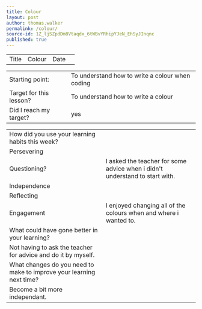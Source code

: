 ```yaml
---
title: Colour
layout: post
author: thomas.walker
permalink: /colour/
source-id: 1Z_ljSZpdDm8Vtaqdx_6tWBvYRhipYJeN_EhSyJInqnc
published: true
---
```

<table>
  <tr>
    <td>Title</td>
    <td>Colour</td>
    <td>Date</td>
    <td></td>
  </tr>
</table>


<table>
  <tr>
    <td>Starting point:</td>
    <td>To understand how to write a colour when coding</td>
  </tr>
  <tr>
    <td>Target for this lesson?</td>
    <td>To understand how to write a colour</td>
  </tr>
  <tr>
    <td>Did I reach my target? </td>
    <td>yes</td>
  </tr>
</table>


<table>
  <tr>
    <td>How did you use your learning habits this week?</td>
    <td></td>
  </tr>
  <tr>
    <td>Persevering</td>
    <td></td>
  </tr>
  <tr>
    <td>Questioning?</td>
    <td>I asked the teacher for some advice when i didn't understand to start with.</td>
  </tr>
  <tr>
    <td>Independence</td>
    <td></td>
  </tr>
  <tr>
    <td>Reflecting</td>
    <td></td>
  </tr>
  <tr>
    <td>Engagement</td>
    <td>I enjoyed changing all of the colours when and where i wanted to.</td>
  </tr>
  <tr>
    <td>What could have gone better in your learning?</td>
    <td></td>
  </tr>
  <tr>
    <td>Not having to ask the teacher for advice and do it by myself.</td>
    <td></td>
  </tr>
  <tr>
    <td>What changes do you need to make to improve your learning next time?</td>
    <td></td>
  </tr>
  <tr>
    <td>Become a bit more independant.</td>
    <td></td>
  </tr>
</table>


